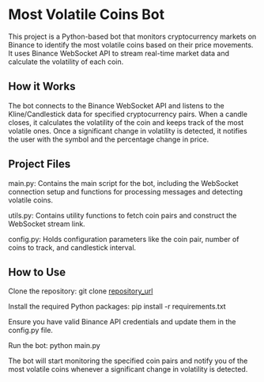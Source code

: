 # Most Volatile Coins Bot
This project is a Python-based bot that monitors cryptocurrency markets on Binance to identify the most volatile coins based on their price movements. It uses Binance WebSocket API to stream real-time market data and calculate the volatility of each coin.

## How it Works
The bot connects to the Binance WebSocket API and listens to the Kline/Candlestick data for specified cryptocurrency pairs. When a candle closes, it calculates the volatility of the coin and keeps track of the most volatile ones. Once a significant change in volatility is detected, it notifies the user with the symbol and the percentage change in price.

## Project Files

main.py: Contains the main script for the bot, including the WebSocket connection setup and functions for processing messages and detecting volatile coins.

utils.py: Contains utility functions to fetch coin pairs and construct the WebSocket stream link.

config.py: Holds configuration parameters like the coin pair, number of coins to track, and candlestick interval.


## How to Use
Clone the repository: git clone [repository_url](https://github.com/mouh2020/binance_volatile_coins_bot.git)

Install the required Python packages: pip install -r requirements.txt

Ensure you have valid Binance API credentials and update them in the config.py file.

Run the bot: python main.py


The bot will start monitoring the specified coin pairs and notify you of the most volatile coins whenever a significant change in volatility is detected.